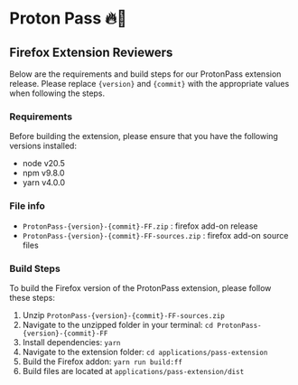 # Proton Pass 🔥🦊

## Firefox Extension Reviewers

Below are the requirements and build steps for our ProtonPass extension release. Please replace `{version}` and `{commit}` with the appropriate values when following the steps.

### Requirements

Before building the extension, please ensure that you have the following versions installed:

-   node v20.5
-   npm v9.8.0
-   yarn v4.0.0

### File info

-   `ProtonPass-{version}-{commit}-FF.zip` : firefox add-on release
-   `ProtonPass-{version}-{commit}-FF-sources.zip` : firefox add-on source files

### Build Steps

To build the Firefox version of the ProtonPass extension, please follow these steps:

1.  Unzip `ProtonPass-{version}-{commit}-FF-sources.zip`
2.  Navigate to the unzipped folder in your terminal: `cd ProtonPass-{version}-{commit}-FF`
3.  Install dependencies: `yarn`
4.  Navigate to the extension folder: `cd applications/pass-extension`
5.  Build the Firefox addon: `yarn run build:ff`
6.  Build files are located at `applications/pass-extension/dist`
